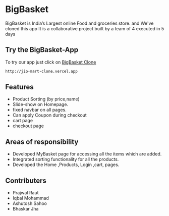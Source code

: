 # BigBasket
BigBasket is  India’s Largest online Food and groceries store. and We've cloned this app
It is a collaborative project built by a team of 4 executed in 5 days

## Try the BigBasket-App

To try our app just click on [BigBasket Clone](https://big-basket-five.vercel.app/) 

```bash
http://jio-mart-clone.vercel.app
```

## Features

- Product Sorting (by price,name)
- Slide-show on Homepage.
- fixed navbar on all pages.
- Can apply Coupon during checkout
- cart page
- checkout page

## Areas of responsibility

- Developed MyBasket page for accessing all the items which are added.
- Integrated sorting functionality for all the products.
- Developed the Home ,Products, Login ,cart, pages. 


## Contributers
- Prajwal Raut
- Iqbal Mohammad
- Ashutosh Sahoo
- Bhaskar Jha


